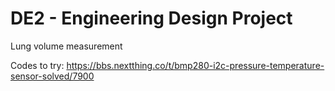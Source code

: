 # DE2 - Engineering Design Project
Lung volume measurement

Codes to try: https://bbs.nextthing.co/t/bmp280-i2c-pressure-temperature-sensor-solved/7900
